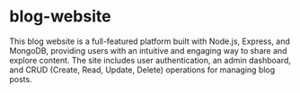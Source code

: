 # blog-website
This blog website is a full-featured platform built with Node.js, Express, and MongoDB, providing users with an intuitive and engaging way to share and explore content. The site includes user authentication, an admin dashboard, and CRUD (Create, Read, Update, Delete) operations for managing blog posts.
